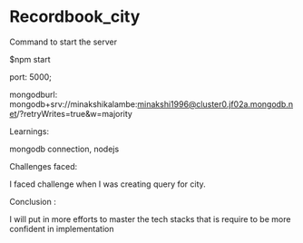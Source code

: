 # Recordbook_city

Command to start the server

$npm start

port: 5000;

mongodburl: mongodb+srv://minakshikalambe:minakshi1996@cluster0.jf02a.mongodb.net/?retryWrites=true&w=majority

Learnings:

 mongodb connection, nodejs

Challenges faced:

I faced challenge when I was creating query for city.

Conclusion :

I will put in more efforts to master the tech stacks that is require to be more confident in implementation
